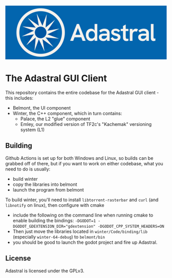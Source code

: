 ![](banner.png)

# The Adastral GUI Client

This repository contains the entire codebase for the Adastral GUI client - this includes:
- Belmont, the UI component
- Winter, the C++ component, which in turn contains:
  - Palace, the L2 "glue" component
  - Emley, our modified version of TF2c's "Kachemak" versioning system (L1)

## Building
Github Actions is set up for both Windows and Linux, so builds can be grabbed off of there, but if you want to work on either codebase, what you need to do is usually:
- build winter
- copy the libraries into belmont
- launch the program from belmont

To build winter, you'll need to install ``libtorrent-rasterbar`` and ``curl`` (and ``libnotify`` on linux), then configure with cmake
- include the following on the command line when running cmake to enable building the bindings:
```-DGODOT=1 -DGODOT_GDEXTENSION_DIR="gdextension" -DGODOT_CPP_SYSTEM_HEADERS=ON```
- Then just move the libraries located in `winter/Code/binding/lib` (especially `winter-64-debug`) to `belmont/bin`
- you should be good to launch the godot project and fire up Adastral.


## License

Adastral is licensed under the GPLv3. 